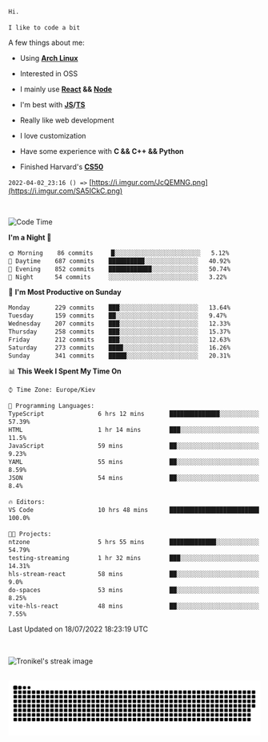 ```
Hi.

I like to code a bit
```

A few things about me:

-   Using **[Arch Linux](https://archlinux.org/)**

-   Interested in OSS

-   I mainly use **[React](https://reactjs.org/) && [Node](https://nodejs.org/en/)**

-   I'm best with **[JS](https://www.javascript.com/)/[TS](https://www.typescriptlang.org/)**

-   Really like web development

-   I love customization

-   Have some experience with **C && C++ && Python**

-   Finished Harvard's **[CS50](https://cs50.harvard.edu)**

`2022-04-02_23:16 () =>` [https://i.imgur.com/JcQEMNG.png](https://i.imgur.com/SA5ICkC.png)

<br>

<!--START_SECTION:waka-->
![Code Time](http://img.shields.io/badge/Code%20Time-797%20hrs%2038%20mins-blue)

**I'm a Night 🦉** 

```text
🌞 Morning    86 commits     █░░░░░░░░░░░░░░░░░░░░░░░░   5.12% 
🌆 Daytime    687 commits    ██████████░░░░░░░░░░░░░░░   40.92% 
🌃 Evening    852 commits    ████████████░░░░░░░░░░░░░   50.74% 
🌙 Night      54 commits     ░░░░░░░░░░░░░░░░░░░░░░░░░   3.22%

```
📅 **I'm Most Productive on Sunday** 

```text
Monday       229 commits    ███░░░░░░░░░░░░░░░░░░░░░░   13.64% 
Tuesday      159 commits    ██░░░░░░░░░░░░░░░░░░░░░░░   9.47% 
Wednesday    207 commits    ███░░░░░░░░░░░░░░░░░░░░░░   12.33% 
Thursday     258 commits    ███░░░░░░░░░░░░░░░░░░░░░░   15.37% 
Friday       212 commits    ███░░░░░░░░░░░░░░░░░░░░░░   12.63% 
Saturday     273 commits    ████░░░░░░░░░░░░░░░░░░░░░   16.26% 
Sunday       341 commits    █████░░░░░░░░░░░░░░░░░░░░   20.31%

```


📊 **This Week I Spent My Time On** 

```text
⌚︎ Time Zone: Europe/Kiev

💬 Programming Languages: 
TypeScript               6 hrs 12 mins       ██████████████░░░░░░░░░░░   57.39% 
HTML                     1 hr 14 mins        ███░░░░░░░░░░░░░░░░░░░░░░   11.5% 
JavaScript               59 mins             ██░░░░░░░░░░░░░░░░░░░░░░░   9.23% 
YAML                     55 mins             ██░░░░░░░░░░░░░░░░░░░░░░░   8.59% 
JSON                     54 mins             ██░░░░░░░░░░░░░░░░░░░░░░░   8.4%

🔥 Editors: 
VS Code                  10 hrs 48 mins      █████████████████████████   100.0%

🐱‍💻 Projects: 
ntzone                   5 hrs 55 mins       █████████████░░░░░░░░░░░░   54.79% 
testing-streaming        1 hr 32 mins        ███░░░░░░░░░░░░░░░░░░░░░░   14.31% 
hls-stream-react         58 mins             ██░░░░░░░░░░░░░░░░░░░░░░░   9.0% 
do-spaces                53 mins             ██░░░░░░░░░░░░░░░░░░░░░░░   8.25% 
vite-hls-react           48 mins             ██░░░░░░░░░░░░░░░░░░░░░░░   7.55%

```


 Last Updated on 18/07/2022 18:23:19 UTC
<!--END_SECTION:waka-->

<br>

<p><img align="center" src="https://github-readme-streak-stats.herokuapp.com/?user=Tronikelis&theme=dark" alt="Tronikel's streak image" /></p>

<br>

<img title="" src="https://raw.githubusercontent.com/Tronikelis/Tronikelis/output/github-contribution-grid-snake.svg" alt="very cool snake thingey" data-align="left">

